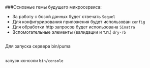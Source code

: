 ###Основные гемы будущего микросервиса:
* За работу с бозой данных будет отвечать `Sequel`
* Для конфигурирования приложения будет использован `config`
* Для обработки http запросов будет использована `Sinatra`
* Вспомогательные элементы (валидации и т.п.) `dry-rb`

##
Для запуска сервера bin/puma
##
запуск консоли `bin/console`
